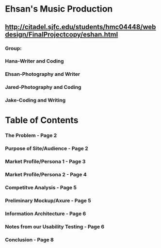 # Ehsan's Music Production
## http://citadel.sjfc.edu/students/hmc04448/webdesign/FinalProjectcopy/eshan.html
### Group:
### Hana-Writer and Coding
### Ehsan-Photography and Writer
### Jared-Photography and Coding
### Jake-Coding and Writing

# Table of Contents
### The Problem                -           Page 2
### Purpose of Site/Audience    -          Page 2
### Market Profile/Persona 1     -         Page 3
### Market Profile/Persona 2      -        Page 4
### Competitve Analysis            -       Page 5
### Preliminary Mockup/Axure        -      Page 5
### Information Architecture         -     Page 6
### Notes from our Usability Testing   -   Page 6
### Conclusion                          -  Page 8
